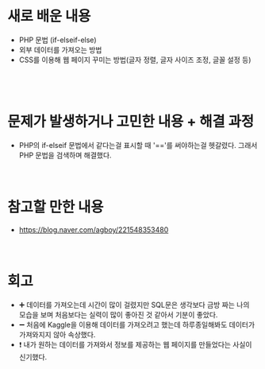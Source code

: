 # 새로 배운 내용
- PHP 문법 (if-elseif-else)
- 외부 데이터를 가져오는 방법
- CSS를 이용해 웹 페이지 꾸미는 방법(글자 정렬, 글자 사이즈 조정, 글꼴 설정 등)
　
　
　
　
 
　
 
# 문제가 발생하거나 고민한 내용 + 해결 과정
- PHP의 if-elseif 문법에서 같다는걸 표시할 때 '=='를 써야하는걸 헷갈렸다. 그래서 PHP 문법을 검색하며 해결했다.

　
　
 
# 참고할 만한 내용
- https://blog.naver.com/agboy/221548353480


　
　
 　

# 회고
- ➕ 데이터를 가져오는데 시간이 많이 걸렸지만 SQL문은 생각보다 금방 짜는 나의 모습을 보며 처음보다는 실력이 많이 좋아진 것 같아서 기분이 좋았다. 
- ➖ 처음에 Kaggle을 이용해 데이터를 가져오려고 했는데 하루종일해봐도 데이터가 가져와지지 않아 속상했다.
- ❗ 내가 원하는 데이터를 가져와서 정보를 제공하는 웹 페이지를 만들었다는 사실이 신기했다.
